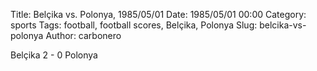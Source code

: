 Title: Belçika vs. Polonya, 1985/05/01
Date: 1985/05/01 00:00
Category: sports
Tags: football, football scores, Belçika, Polonya
Slug: belcika-vs-polonya
Author: carbonero


Belçika 2 - 0 Polonya
